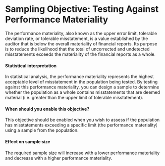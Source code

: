 Sampling Objective: Testing Against Performance Materiality
==========================

The performance materiality, also known as the upper error limit, tolerable deviation rate, or tolerable misstatement, is a value established by the auditor that is below the overall materiality of financial reports. Its purpose is to reduce the likelihood that the total of uncorrected and undetected misstatements exceeds the materiality of the financial reports as a whole.

#### Statistical interpretation
In statistical analysis, the performance materiality represents the highest acceptable level of misstatement in the population being tested. By testing against this performance materiality, you can design a sample to determine whether the population as a whole contains misstatements that are deemed material (i.e. greater than the upper limit of tolerable misstatement).

#### When should you enable this objective?
This objective should be enabled when you wish to assess if the population has misstatements exceeding a specific limit (the performance materiality) using a sample from the population.

#### Effect on sample size
The required sample size will increase with a lower performance materiality and decrease with a higher performance materiality.